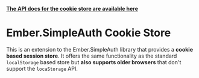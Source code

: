 __[The API docs for the cookie store are available here](http://ember-simple-auth.simplabs.com/ember-simple-auth-cookie-store-api-docs.html)__

#  Ember.SimpleAuth Cookie Store

This is an extension to the Ember.SimpleAuth library that provides a __cookie
based session store__. It offers the same functionality as the standard
`localStorage` based store but __also supports older browsers__ that don't
support the `locaStorage` API.
